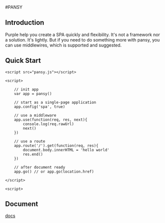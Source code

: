 #PANSY

## Introduction

Purple help you create a SPA quickly and flexibility. It's not a framework nor a solution. It's lightly.
But if you need to do something more with pansy, you can use middlewires, which is supported and suggested.
    

## Quick Start

    <script src="pansy.js"></script>

    <script>

        // init app
        var app = pansy()

        // start as a single-page application
        app.config('spa', true)

        // use a middleware
        app.use(function(req, res, next){
            console.log(req.rawUrl)
            next()
        })

        // use a route
        app.route('/').get(function(req, res){
            document.body.innerHTML = 'hello world'
            res.end()
        })

        // after document ready
        app.go() // or app.go(location.href)

    </script>

    <script>
   </script>


## Document
 
[docs](tree/master/docs)


